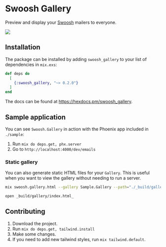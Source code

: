 # Swoosh Gallery

Preview and display your [Swoosh](https://github.com/swoosh/swoosh) mailers to everyone. 

![](assets/docs/screenshot.png)

## Installation

The package can be installed by adding `swoosh_gallery` to your list of dependencies in `mix.exs`:

```elixir
def deps do
  [
    {:swoosh_gallery, "~> 0.2.0"}
  ]
end
```

The docs can be found at <https://hexdocs.pm/swoosh_gallery>.

## Sample application

You can see `Swoosh.Gallery` in action with the Phoenix app included in `./sample`:

1. Run `mix do deps.get, phx.server`
2. Go to `http://localhost:4000/dev/emails`


### Static gallery

You can also generate static HTML files for your `Gallery`. This is useful when you want to view the gallery without needing to run a server.

```bash
mix swoosh.gallery.html --gallery Sample.Gallery --path="./_build/gallery"

open _build/gallery/index.html_
```


## Contributing

1. Download the project.
2. Run `mix do deps.get, tailwind.install`
3. Make some changes.
4. If you need to add new tailwind styles, run `mix tailwind.default`.
